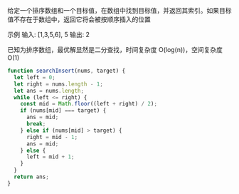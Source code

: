 给定一个排序数组和一个目标值，在数组中找到目标值，并返回其索引。如果目标值不存在于数组中，返回它将会被按顺序插入的位置

示例
输入: [1,3,5,6], 5
输出: 2

已知为排序数组，最优解显然是二分查找，时间复杂度 O(log(n))，空间复杂度 O(1)

```js
function searchInsert(nums, target) {
  let left = 0;
  let right = nums.length - 1;
  let ans = nums.length;
  while (left <= right) {
    const mid = Math.floor((left + right) / 2);
    if (nums[mid] === target) {
      ans = mid;
      break;
    } else if (nums[mid] > target) {
      right = mid - 1;
      ans = mid;
    } else {
      left = mid + 1;
    }
  }
  return ans;
}
```
